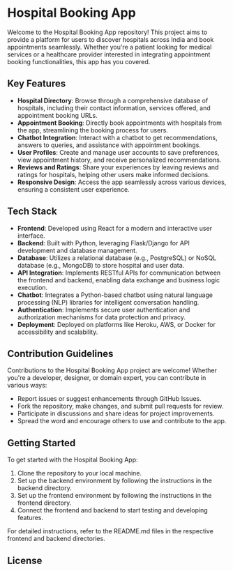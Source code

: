 # Hospital Booking App

Welcome to the Hospital Booking App repository! This project aims to provide a platform for users to discover hospitals across India and book appointments seamlessly. Whether you're a patient looking for medical services or a healthcare provider interested in integrating appointment booking functionalities, this app has you covered.

## Key Features

- **Hospital Directory**: Browse through a comprehensive database of hospitals, including their contact information, services offered, and appointment booking URLs.
- **Appointment Booking**: Directly book appointments with hospitals from the app, streamlining the booking process for users.
- **Chatbot Integration**: Interact with a chatbot to get recommendations, answers to queries, and assistance with appointment bookings.
- **User Profiles**: Create and manage user accounts to save preferences, view appointment history, and receive personalized recommendations.
- **Reviews and Ratings**: Share your experiences by leaving reviews and ratings for hospitals, helping other users make informed decisions.
- **Responsive Design**: Access the app seamlessly across various devices, ensuring a consistent user experience.

## Tech Stack

- **Frontend**: Developed using React for a modern and interactive user interface.
- **Backend**: Built with Python, leveraging Flask/Django for API development and database management.
- **Database**: Utilizes a relational database (e.g., PostgreSQL) or NoSQL database (e.g., MongoDB) to store hospital and user data.
- **API Integration**: Implements RESTful APIs for communication between the frontend and backend, enabling data exchange and business logic execution.
- **Chatbot**: Integrates a Python-based chatbot using natural language processing (NLP) libraries for intelligent conversation handling.
- **Authentication**: Implements secure user authentication and authorization mechanisms for data protection and privacy.
- **Deployment**: Deployed on platforms like Heroku, AWS, or Docker for accessibility and scalability.

## Contribution Guidelines

Contributions to the Hospital Booking App project are welcome! Whether you're a developer, designer, or domain expert, you can contribute in various ways:
- Report issues or suggest enhancements through GitHub Issues.
- Fork the repository, make changes, and submit pull requests for review.
- Participate in discussions and share ideas for project improvements.
- Spread the word and encourage others to use and contribute to the app.

## Getting Started

To get started with the Hospital Booking App:
1. Clone the repository to your local machine.
2. Set up the backend environment by following the instructions in the backend directory.
3. Set up the frontend environment by following the instructions in the frontend directory.
4. Connect the frontend and backend to start testing and developing features.

For detailed instructions, refer to the README.md files in the respective frontend and backend directories.

## License
